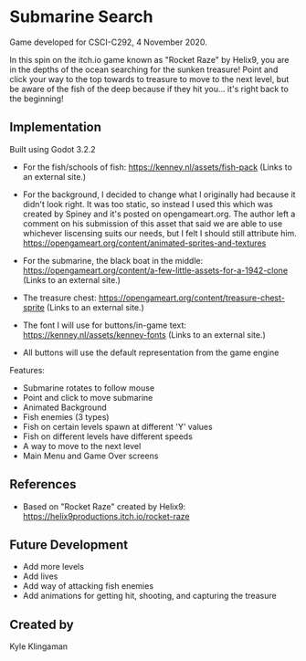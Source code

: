 # Submarine Search
Game developed for CSCI-C292, 4 November 2020.

In this spin on the itch.io game known as "Rocket Raze" by Helix9, you are in the depths of the ocean searching for the sunken treasure! Point and click your way to the top towards to treasure to move to the next level,
but be aware of the fish of the deep because if they hit you... it's right back to the beginning!

## Implementation
Built using Godot 3.2.2

- For the fish/schools of fish: https://kenney.nl/assets/fish-pack (Links to an external site.)

- For the background, I decided to change what I originally had because it didn't look right. It was too static, so instead I used this which was created by Spiney and it's posted on opengameart.org.
  The author left a comment on his submission of this asset that said we are able to use whichever liscensing suits our needs, but I felt I should still attribute him. 
  https://opengameart.org/content/animated-sprites-and-textures


- For the submarine, the black boat in the middle: https://opengameart.org/content/a-few-little-assets-for-a-1942-clone (Links to an external site.)

- The treasure chest: https://opengameart.org/content/treasure-chest-sprite (Links to an external site.)

- The font I will use for buttons/in-game text: https://kenney.nl/assets/kenney-fonts (Links to an external site.)

- All buttons will use the default representation from the game engine


Features:
- Submarine rotates to follow mouse
- Point and click to move submarine
- Animated Background
- Fish enemies (3 types)
- Fish on certain levels spawn at different 'Y' values
- Fish on different levels have different speeds
- A way to move to the next level
- Main Menu and Game Over screens


## References
- Based on "Rocket Raze" created by Helix9: https://helix9productions.itch.io/rocket-raze

## Future Development
- Add more levels
- Add lives 
- Add way of attacking fish enemies
- Add animations for getting hit, shooting, and capturing the treasure

## Created by
Kyle Klingaman

